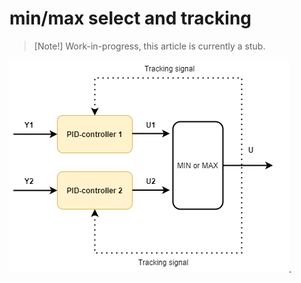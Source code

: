 # min/max select and tracking

> [Note!] Work-in-progress, this article is currently a stub.

![pid-tracking](./images/pid_select.png). 

